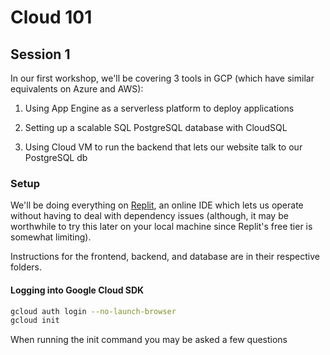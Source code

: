 # Cloud 101
## Session 1

In our first workshop, we'll be covering 3 tools in GCP (which have similar equivalents on Azure and AWS):

1. Using App Engine as a serverless platform to deploy applications

2. Setting up a scalable SQL PostgreSQL database with CloudSQL

3. Using Cloud VM to run the backend that lets our website talk to our PostgreSQL db

### Setup
We'll be doing everything on [Replit](), an online IDE which lets us operate without having to deal with dependency issues (although, it may be worthwhile to try this later on your local machine since Replit's free tier is somewhat limiting).

Instructions for the frontend, backend, and database are in their respective folders.

#### Logging into Google Cloud SDK
```bash
gcloud auth login --no-launch-browser
gcloud init
```

When running the init command you may be asked a few questions